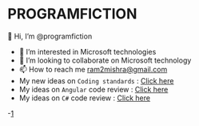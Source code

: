 # PROGRAMFICTION
👋 Hi, I’m @programfiction
- 👀 I’m interested in Microsoft technologies
- 💞️ I’m looking to collaborate on Microsoft technology
- 📫 How to reach me ram2mishra@gmail.com
- My new ideas on `Coding standards` : [Click here](https://github.com/programfiction/programfiction/blob/master/BriefCodeReview.md) 
- My ideas on `Angular` code review : [Click here](https://github.com/programfiction/programfiction/blob/master/AngCodeReview.md)
- My ideas on `C#` code review : [Click here](https://github.com/programfiction/programfiction/blob/master/CSharpCodeReview.md)

-[1](https://github.com/programfiction/programfiction/blob/master/1.PNG)
